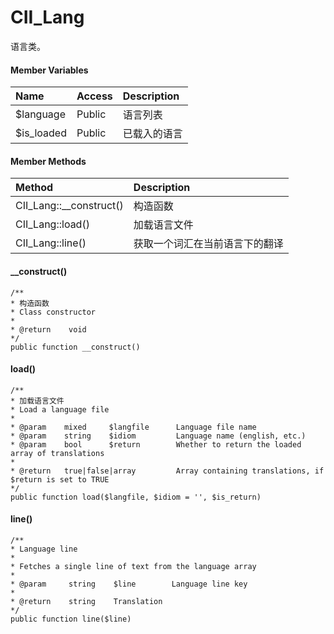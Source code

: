 # CII\_Lang

语言类。

#### Member Variables

| Name | Access | Description |
| :--- | :--- | :--- |
| $language | Public | 语言列表 |
| $is\_loaded | Public | 已载入的语言 |

#### Member Methods

| Method | Description |
| :--- | :--- |
| CII\_Lang::\_\_construct\(\) | 构造函数 |
| CII\_Lang::load\(\) | 加载语言文件 |
| CII\_Lang::line\(\) | 获取一个词汇在当前语言下的翻译 |

#### \_\_construct\(\)

```
/**
* 构造函数
* Class constructor
*
* @return    void
*/
public function __construct()
```

#### load\(\)

```
/**
* 加载语言文件
* Load a language file
*
* @param    mixed     $langfile      Language file name
* @param    string    $idiom         Language name (english, etc.)
* @param    bool      $return        Whether to return the loaded array of translations
*
* @return   true|false|array         Array containing translations, if $return is set to TRUE
*/
public function load($langfile, $idiom = '', $is_return)
```

#### line\(\)

```
/**
* Language line
*
* Fetches a single line of text from the language array
*
* @param     string    $line        Language line key
*
* @return    string    Translation
*/
public function line($line)
```



